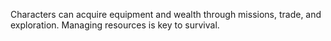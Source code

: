 Characters can acquire equipment and wealth through missions, trade, and exploration. Managing resources is key to survival.